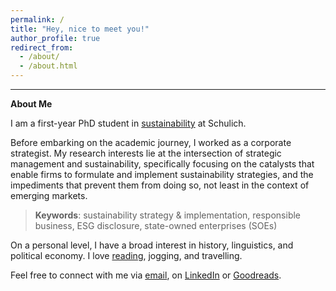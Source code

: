 ```yaml
---
permalink: /
title: "Hey, nice to meet you!"
author_profile: true
redirect_from: 
  - /about/
  - /about.html
---
```



---
**About Me**

I am a first-year PhD student in [sustainability](https://schulich.yorku.ca/specializations/sustainability/) at Schulich.

Before embarking on the academic journey, I worked as a corporate strategist. My research interests lie at the intersection of strategic management and sustainability, specifically focusing on the catalysts that enable firms to formulate and implement sustainability strategies, and the impediments that prevent them from doing so, not least in the context of emerging markets.

>**Keywords**: sustainability strategy & implementation, responsible business, ESG disclosure, state-owned enterprises (SOEs)

On a personal level, I have a broad interest in history, linguistics, and political economy. I love [reading](https://www.goodreads.com/), jogging, and travelling.

Feel free to connect with me via [email](mailto:liwayne@schulich.yorku.ca), on [LinkedIn](https://www.linkedin.com/in/liwayne-schulich/) or [Goodreads](https://www.goodreads.com/user/show/87763274-wayne).
